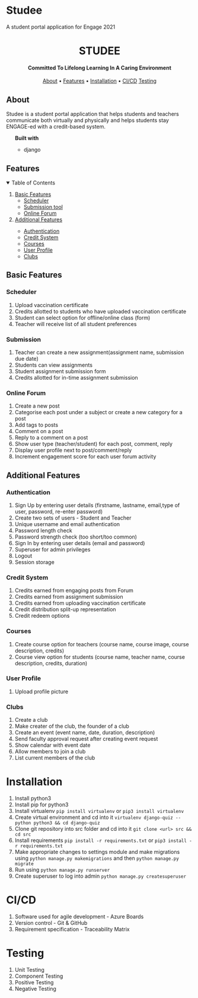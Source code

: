 # Studee
A student portal application for Engage 2021

<h1 align="center">
 STUDEE
  <br>
</h1>
<h4 align="center">Committed To Lifelong Learning In A Caring Environment</h4>
<p align="center">
  <a href="#about">About</a> •
  <a href="#features">Features</a> •
  <a href="#installation">Installation</a> •
  <a href="#ci/cd">CI/CD</a>
  <a href="#testing">Testing</a>
	
</p>
<!-- <p align="center">
	Developed by : <i> Ishita Datta </i>
</p> -->

## About
Studee is a student portal application that helps students and teachers communicate both virtually and physically and helps students stay ENGAGE-ed with a credit-based system.
<ul>  <b> Built with</b>
<ul>
<li>django</li>
</ul>
</ul>

## Features
<!-- TABLE OF CONTENTS -->
<details open="open">
  <summary>Table of Contents</summary>
  <ol>
    <li>
      <a href="#basic-features">Basic Features</a>
      <ul>
        <li><a href="#scheduler">Scheduler</a></li>
        <li><a href="#submission">Submission tool</a></li>
        <li><a href="#online-forum">Online Forum</a></li>
      </ul>
    </li>
    <li>
      <a href="#additional-features">Additional Features</a>
   </li>
      <ul>
        <li><a href="#authentication">Authentication</a></li>
        <li><a href="#credit-system">Credit System</a></li>
        <li><a href="#courses">Courses</a></li>
	<li><a href="#user-profile">User Profile</a></li>
	<li><a href="#clubs">Clubs</a></li>
      </ul>
    </li>
  </ol>
</details>

## Basic Features

### Scheduler
 1. Upload vaccination certificate
 2. Credits allotted to students who have uploaded vaccination certificate
 3. Student can select option for offline/online class (form)
 4. Teacher will receive list of all student preferences

### Submission 
 1. Teacher can create a new assignment(assignment name, submission due date)
 2. Students can view assignments
 3. Student assignment submission form
 4. Credits allotted for in-time assignment submission

### Online Forum
 1. Create a new post
 2. Categorise each post under a subject or create a new category for a post
 3. Add tags to posts
 4. Comment on a post
 5. Reply to a comment on a post
 6. Show user type (teacher/student) for each post, comment, reply
 7. Display user profile next to post/comment/reply
 8. Increment engagement score for each user forum activity

## Additional Features

### Authentication
 1. Sign Up by entering user details (firstname, lastname, email,type of user, password, re-enter password)
 2. Create two sets of users - Student and Teacher
 3. Unique username and email authentication
 4. Password length check
 5. Password strength check (too short/too common)
 6. Sign In by entering user details (email and password)
 7. Superuser for admin privileges
 8. Logout 
 9. Session storage

### Credit System
 1. Credits earned from engaging posts from Forum
 2. Credits earned from assignment submission
 3. Credits earned from uploading vaccination certificate
 4. Credit distribution split-up representation
 5. Credit redeem options

### Courses
 1. Create course option for teachers (course name, course image, course description, credits)
 2. Course view option for students (course name, teacher name, course description, credits, duration)

### User Profile
 1. Upload profile picture

### Clubs
 1. Create a club
 2. Make creater of the club, the founder of a club
 3. Create an event (event name, date, duration, description)
 4. Send faculty approval request after creating event request 
 5. Show calendar with event date
 6. Allow members to join a club
 7. List current members of the club


 # Installation
1) Install python3
2) Install pip for python3
3) Install virtualenv
  `pip install virtualenv` or `pip3 install virtualenv`
4) Create virtual environment and cd into it
  `virtualenv django-quiz --python python3 && cd django-quiz`
5) Clone git repository into src folder and cd into it `git clone <url> src && cd src`
6) Install requirements `pip install -r requirements.txt` or `pip3 install -r requirements.txt`
7) Make appropriate changes to settings module and make migrations using `python manage.py makemigrations` and then 
  `python manage.py migrate`
8) Run using `python manage.py runserver`
9) Create superuser to log into admin `python manage.py createsuperuser`

# CI/CD
1. Software used for agile development - Azure Boards
2. Version control - Git & GitHub
3. Requirement specification - Traceability Matrix

# Testing
1. Unit Testing
2. Component Testing
3. Positive Testing
4. Negative Testing
